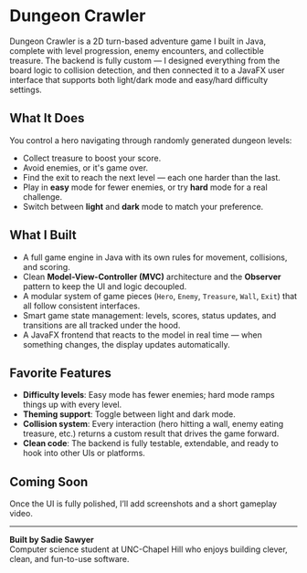 # Dungeon Crawler

Dungeon Crawler is a 2D turn-based adventure game I built in Java, complete with level progression, enemy encounters, and collectible treasure. The backend is fully custom — I designed everything from the board logic to collision detection, and then connected it to a JavaFX user interface that supports both light/dark mode and easy/hard difficulty settings.

## What It Does

You control a hero navigating through randomly generated dungeon levels:

- Collect treasure to boost your score.
- Avoid enemies, or it's game over.
- Find the exit to reach the next level — each one harder than the last.
- Play in **easy** mode for fewer enemies, or try **hard** mode for a real challenge.
- Switch between **light** and **dark** mode to match your preference.

## What I Built

- A full game engine in Java with its own rules for movement, collisions, and scoring.
- Clean **Model-View-Controller (MVC)** architecture and the **Observer** pattern to keep the UI and logic decoupled.
- A modular system of game pieces (`Hero`, `Enemy`, `Treasure`, `Wall`, `Exit`) that all follow consistent interfaces.
- Smart game state management: levels, scores, status updates, and transitions are all tracked under the hood.
- A JavaFX frontend that reacts to the model in real time — when something changes, the display updates automatically.

## Favorite Features

- **Difficulty levels**: Easy mode has fewer enemies; hard mode ramps things up with every level.
- **Theming support**: Toggle between light and dark mode.
- **Collision system**: Every interaction (hero hitting a wall, enemy eating treasure, etc.) returns a custom result that drives the game forward.
- **Clean code**: The backend is fully testable, extendable, and ready to hook into other UIs or platforms.

## Coming Soon

Once the UI is fully polished, I’ll add screenshots and a short gameplay video.

---

**Built by Sadie Sawyer**  
Computer science student at UNC-Chapel Hill who enjoys building clever, clean, and fun-to-use software.
